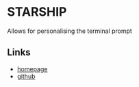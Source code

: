 # STARSHIP

Allows for personalising the terminal prompt

## Links

- [homepage](https://starship.rs/)
- [github](https://github.com/starship/starship)
